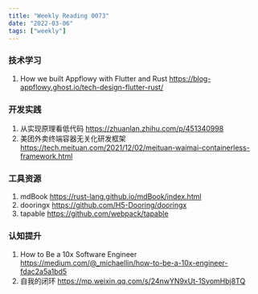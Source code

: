 ```yaml
---
title: "Weekly Reading 0073"
date: "2022-03-06"
tags: ["weekly"]
---
```


### 技术学习
1. How we built Appflowy with Flutter and Rust https://blog-appflowy.ghost.io/tech-design-flutter-rust/

### 开发实践
1. 从实现原理看低代码  https://zhuanlan.zhihu.com/p/451340998
2. 美团外卖终端容器无关化研发框架 https://tech.meituan.com/2021/12/02/meituan-waimai-containerless-framework.html

### 工具资源
1. mdBook https://rust-lang.github.io/mdBook/index.html
2. dooringx https://github.com/H5-Dooring/dooringx
3. tapable https://github.com/webpack/tapable

### 认知提升
1. How to Be a 10x Software Engineer https://medium.com/@_michaellin/how-to-be-a-10x-engineer-fdac2a5a1bd5
2. 自我的闭环 https://mp.weixin.qq.com/s/24nwYN9xUt-1SyomHbj8TQ